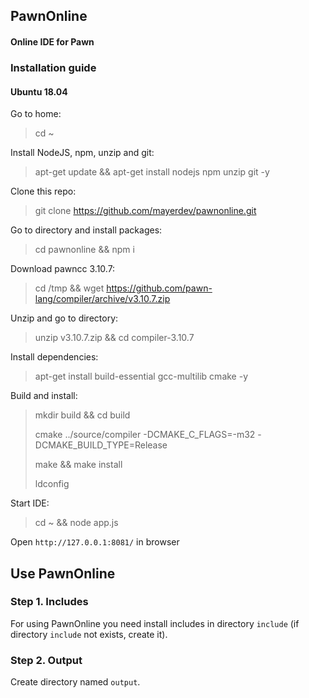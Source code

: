## PawnOnline
#### Online IDE for Pawn

### Installation guide

#### Ubuntu 18.04

Go to home:
> cd ~

Install NodeJS, npm, unzip and git:
> apt-get update && apt-get install nodejs npm unzip git -y

Clone this repo:
> git clone https://github.com/mayerdev/pawnonline.git

Go to directory and install packages:
> cd pawnonline && npm i 

Download pawncc 3.10.7:
> cd /tmp && wget https://github.com/pawn-lang/compiler/archive/v3.10.7.zip

Unzip and go to directory:
> unzip v3.10.7.zip && cd compiler-3.10.7

Install dependencies:
> apt-get install build-essential gcc-multilib cmake -y

Build and install:
> mkdir build && cd build
>
> cmake ../source/compiler -DCMAKE_C_FLAGS=-m32 -DCMAKE_BUILD_TYPE=Release
>
> make && make install
>
> ldconfig

Start IDE:
> cd ~ && node app.js

Open `http://127.0.0.1:8081/` in browser

## Use PawnOnline

### Step 1. Includes
For using PawnOnline you need install includes in directory `include` (if directory `include` not exists, create it).

### Step 2. Output
Create directory named `output`.
